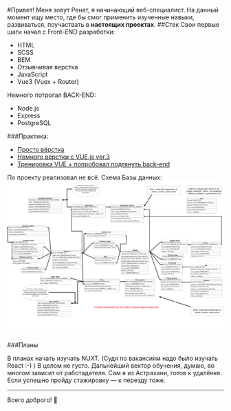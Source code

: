 #Привет!
Меня зовут Ренат, я начинающий веб-специалист. На данный момент ищу место, где бы смог применить изученные навыки, развиваться, поучаствать в __настоящих проектах__.
##Стек
Свои первые шаги начал с Front-END разработки:

* HTML
* SCSS
* BEM
* Отзывчивая верстка
* JavaScript
* Vue3 (Vuex + Router)


Немного потрогал BACK-END:

* Node.js
* Express
* PostgreSQL

###Практика: 

* [Просто вёрстка](https://rti30.github.io/cafeOld/)
* [Немного вёрстки c VUE.js ver.3](https://rti30.github.io/knife-demo/)
* [Тренировка VUE + попробовал подтянуть back-end](https://flowerfront.herokuapp.com/)

По проекту реализовал не всё. Схема Базы данных:
![](Диаграмма.png)

###Планы

В планах начать изучать NUXT. (Судя по вакансиям надо было изучать React :-) ) В целом не густо. Дальнейший вектор обучения, думаю, во многом зависит от работадателя.
Сам я из Астрахани, готов к удалёнке. Если успешно пройду стажировку — к перезду тоже.

---
Всего доброго! 👋
